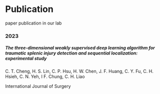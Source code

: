 # Publication
paper publication in our lab

### 2023
##### The three-dimensional weakly supervised deep learning algorithm for traumatic splenic injury detection and sequential localization: experimental study

C. T. Cheng, H. S. Lin, C. P. Hsu, H. W. Chen, J. F. Huang, C. Y. Fu, C. H. Hsieh, C. N. Yeh, I F. Chung, C. H. Liao

International Journal of Surgery

